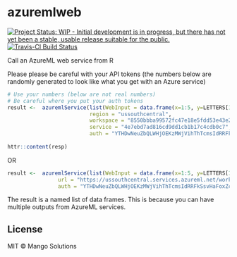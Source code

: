 # azuremlweb

[![Project Status: WIP - Initial development is in progress, but there has not yet been a stable, usable release suitable for the public.](http://www.repostatus.org/badges/latest/wip.svg)](http://www.repostatus.org/#wip)
[![Travis-CI Build Status](https://travis-ci.org/MangoTheCat/azuremlweb.svg?branch=master)](https://travis-ci.org/MangoTheCat/azuremlweb)

Call an AzureML web service from R

Please please be careful with your API tokens (the numbers below are randomly generated to look like what you get with an Azure service)


```r
# Use your numbers (below are not real numbers)
# Be careful where you put your auth tokens
result <-  azuremlService(list(WebInput = data.frame(x=1:5, y=LETTERS[1:5])),
                          region = "ussouthcentral",
                          workspace = "8550bbba99572fc47e18e5fdd53e43e2",
                          service = "4e7ebd7ad816cd9dd1cb1b17c4cdb0c7",
                          auth = "YTHDwNeuZbQLWHjOEKzMWjVihThTcmsIdRRFkSsvHaFoxZcKTjdFmFPaIsfN+OEdoZlGttMJQrzUPOvvLeCej==")
                
httr::content(resp)
```
OR

```r
result <-  azuremlService(list(WebInput = data.frame(x=1:5, y=LETTERS[1:5])),
                url = "https://ussouthcentral.services.azureml.net/workspaces/8550bbba99572fc47e18e5fdd53e43e2/services/4e7ebd7ad816cd9dd1cb1b17c4cdb0c7/execute?api-version=2.0&details=true",
                auth = "YTHDwNeuZbQLWHjOEKzMWjVihThTcmsIdRRFkSsvHaFoxZcKTjdFmFPaIsfN+OEdoZlGttMJQrzUPOvvLeCej==")

```

The result is a named list of data frames. This is because you can have multiple outputs from AzureML services.

## License

MIT © Mango Solutions

